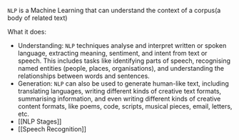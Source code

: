 `NLP` is a Machine Learning that can understand the context of a corpus(a body of related text)

What it does:
- Understanding: `NLP` techniques analyse and interpret written or spoken language, extracting meaning, sentiment, and intent from text or speech. This includes tasks like identifying parts of speech, recognising named entities (people, places, organisations), and understanding the relationships between words and sentences.
- Generation: `NLP` can also be used to generate human-like text, including translating languages, writing different kinds of creative text formats, summarising information, and even writing different kinds of creative content formats, like poems, code, scripts, musical pieces, email, letters, etc.
- [[NLP Stages]]
- [[Speech Recognition]]
